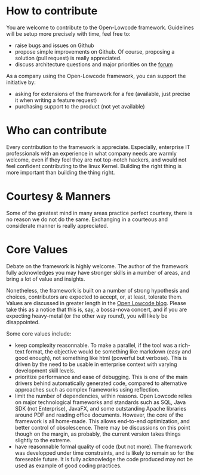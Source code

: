 # How to contribute

You are welcome to contribute to the Open-Lowcode framework. Guidelines will be setup more precisely with time, feel free to:
* raise bugs and issues on Github
* propose simple improvements on Github. Of course, proposing a solution (pull request) is really appreciated. 
* discuss architecture questions and major priorities on the [forum](https://openlowcode.org/open-lowcode-forum/)

As a company using the Open-Lowcode framework, you can support the initiative by:
* asking for extensions of the framework for a fee (available, just precise it when writing a feature request)
* purchasing support to the product (not yet available)

# Who can contribute

Every contribution to the framework is appreciate. Especially, enterprise
IT professionals with an experience in what company needs are warmly welcome,
even if they feel they are not top-notch hackers, and would not feel confident
contributing to the linux Kernel. Building the right thing is more important than
building the thing right.


# Courtesy & Manners

Some of the greatest mind in many areas practice perfect courtesy, there is no reason we do not do the same. Exchanging in a courteous and considerate manner is really appreciated.

# Core Values

Debate on the framework is highly welcome. The author of the framework fully acknowledges you may have stronger skills in a number of areas, and bring a lot of value and insights. 

Nonetheless, the framework is built on a number of strong hypothesis and choices, contributors are expected to accept, or, at least, tolerate them. Values are discussed in greater length in the [Open Lowcode blog](https://openlowcode.com/blog/). Please take this as a notice that this is, say, a bossa-nova concert, and if you are expecting heavy-metal (or the other way round), you will likely be disappointed.

Some core values include:
* keep complexity reasonnable. To make a parallel, if the tool was a rich-text format, the objective would be something like markdown (easy and good enough), not something like html (powerful but verbose). This is driven by the need to be usable in enterprise context with varying development skill levels. 
* prioritize performance and ease of debugging. This is one of the main drivers behind automatically generated code, compared to alternative approaches such as complex frameworks using reflection.
* limit the number of dependencies, within reasons. Open Lowcode relies on major technological frameworks and standards such as SQL, Java SDK (not Enterprise), JavaFX, and some outstanding Apache libraries around PDF and reading office documents. However, the core of the framework is all home-made. This allows end-to-end optimization, and better control of obsolescence. There may be discussions on this point though on the margin, as probably, the current version takes things slightly to the extreme.
* have reasonnable formal quality of code (but not more). The framework was developped under time constraints, and is likely to remain so for the foreseable future. It is fully acknowledge the code produced may not be used as example of good coding practices.
